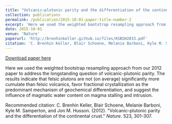 ```yaml
---
title: "Volcanic–plutonic parity and the differentiation of the continental crust"
collection: publications
permalink: /publication/2015-10-01-paper-title-number-2
excerpt: 'Here we used the weighted bootstrap resampling approach from our 2012 paper to address the longstanding question of volcanic-plutonic parity. The results indicate that felsic plutons are not (on average) significantly more cumulate than felsic volcanics, favor fractional crystallization as the predominant mechanism of geochemical differentiation, and suggest the influence of magmatic water content on magma stalling and intrusion.'
date: 2015-10-01
venue: 'Nature'
paperurl: 'http://brenhinkeller.github.io/files/KSBSH2015.pdf'
citation: 'C. Brenhin Keller, Blair Schoene, Melanie Barboni, Kyle M. Samperton, and Jon M. Husson. (2012). &quot;Volcanic–plutonic parity and the differentiation of the continental crust.&quot; <i>Nature</i>. 523, 301-307.'
---
```


<a href='http://brenhinkeller.github.io/files/KSBSH2015.pdf'>Download paper here</a>

Here we used the weighted bootstrap resampling approach from our 2012 paper to address the longstanding question of volcanic-plutonic parity. The results indicate that felsic plutons are not (on average) significantly more cumulate than felsic volcanics, favor fractional crystallization as the predominant mechanism of geochemical differentiation, and suggest the influence of magmatic water content on magma stalling and intrusion.

Recommended citation: C. Brenhin Keller, Blair Schoene, Melanie Barboni, Kyle M. Samperton, and Jon M. Husson. (2012). "Volcanic–plutonic parity and the differentiation of the continental crust." <i>Nature</i>. 523, 301-307.